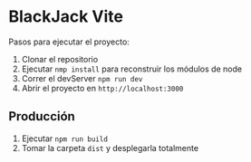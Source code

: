 # BlackJack Vite

Pasos para ejecutar el proyecto:

1. Clonar el repositorio
2. Ejecutar ```nmp install``` para reconstruir los módulos de node
3. Correr el devServer ```npm run dev```
4. Abrir el proyecto en ```http://localhost:3000``` 

## Producción 

1. Ejecutar ```npm run build```
2. Tomar la carpeta ```dist``` y desplegarla totalmente
